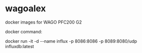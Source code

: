 # wagoalex
docker images for WAGO PFC200 G2

docker command:

docker run -it -d --name influx -p 8086:8086 -p 8089:8080/udp influxdb:latest
